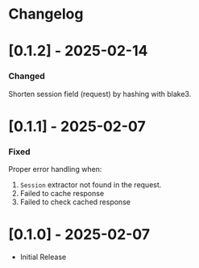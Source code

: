 # Changelog

# [0.1.2] - 2025-02-14

### Changed

Shorten session field (request) by hashing with blake3.

# [0.1.1] - 2025-02-07

### Fixed

Proper error handling when:
  1. `Session` extractor not found in the request.
  2. Failed to cache response
  3. Failed to check cached response

# [0.1.0] - 2025-02-07
- Initial Release
